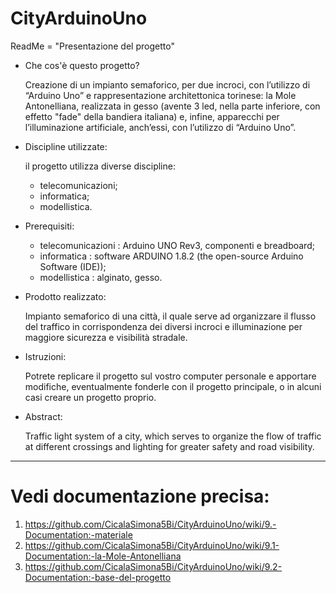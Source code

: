 # CityArduinoUno

ReadMe = "Presentazione del progetto"

 - Che cos'è questo progetto?
   
   Creazione di un impianto semaforico, per due incroci, con l’utilizzo di “Arduino Uno” e rappresentazione architettonica torinese: la      Mole Antonelliana, realizzata in gesso (avente 3 led, nella parte inferiore, con effetto "fade" della bandiera italiana) e, infine,        apparecchi per l’illuminazione artificiale, anch’essi, con l’utilizzo di “Arduino Uno”.
 
 - Discipline utilizzate:   
   
   il progetto utilizza diverse discipline:
   - telecomunicazioni;
   - informatica;
   - modellistica.
 
 
 - Prerequisiti:
   
   - telecomunicazioni : Arduino UNO Rev3, componenti e breadboard;
   - informatica : software ARDUINO 1.8.2 (the open-source Arduino Software (IDE));
   - modellistica : alginato, gesso.
   
  
 - Prodotto realizzato:
 
   Impianto semaforico di una città, il quale serve ad organizzare il flusso del traffico in corrispondenza dei diversi incroci e            illuminazione per maggiore sicurezza e visibilità stradale.
  
  
  - Istruzioni:
    
    Potrete replicare il progetto sul vostro computer personale e apportare modifiche, eventualmente fonderle con il progetto               principale, o in alcuni casi creare un progetto proprio.
    
    
  - Abstract:
  
    Traffic light system of a city, which serves to organize the flow of traffic at different crossings and lighting for greater safety     and road visibility.

  
    
    
    
    
   ---------------------------------------------------------------------------------------------- 
 
 
 
 
 
 # **Vedi documentazione precisa:**
  1. https://github.com/CicalaSimona5Bi/CityArduinoUno/wiki/9.-Documentation:-materiale
  2. https://github.com/CicalaSimona5Bi/CityArduinoUno/wiki/9.1-Documentation:-la-Mole-Antonelliana
  3. https://github.com/CicalaSimona5Bi/CityArduinoUno/wiki/9.2-Documentation:-base-del-progetto
   
   
   
